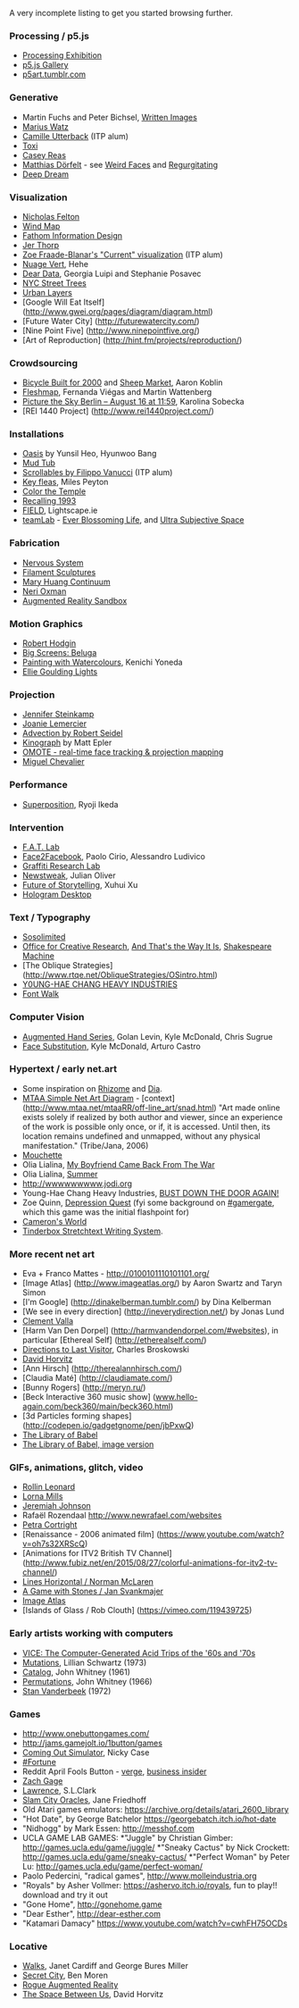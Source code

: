 A very incomplete listing to get you started browsing further.

### Processing / p5.js
* [Processing Exhibition](http://processing.org/exhibition/)
* [p5.js Gallery](http://p5js.org/gallery/)
* [p5art.tumblr.com](http://p5art.tumblr.com/)

### Generative
* Martin Fuchs and Peter Bichsel, [Written Images](http://writtenimages.net/)
* [Marius Watz](http://mariuswatz.com/category/works/)
* [Camille Utterback](http://camilleutterback.com/) (ITP alum)
* [Toxi](http://toxi.co.uk/)
* [Casey Reas](http://reas.com)
* [Matthias Dörfelt](http://www.mokafolio.de/) - see [Weird Faces](http://www.mokafolio.de/works/Weird-Faces) and [Regurgitating](http://www.mokafolio.de/works/Regurgitating)
* [Deep Dream](http://psychic-vr-lab.com/deepdream/)

### Visualization
* [Nicholas Felton](http://feltron.com/)
* [Wind Map](http://hint.fm/wind/)
* [Fathom Information Design](http://fathom.info/)
* [Jer Thorp](http://blog.blprnt.com/)
* [Zoe Fraade-Blanar's "Current" visualization](http://www.binaryspark.com/current/) (ITP alum)
* [Nuage Vert](http://hehe.org2.free.fr/?language=en), Hehe
* [Dear Data](http://www.dear-data.com/), Georgia Luipi and Stephanie Posavec
* [NYC Street Trees](http://jillhubley.com/project/nyctrees/)
* [Urban Layers](http://io.morphocode.com/urban-layers/)
* [Google Will Eat Itself] (http://www.gwei.org/pages/diagram/diagram.html)
* [Future Water City] (http://futurewatercity.com/)
* [Nine Point Five] (http://www.ninepointfive.org/)
* [Art of Reproduction] (http://hint.fm/projects/reproduction/)

### Crowdsourcing
* [Bicycle Built for 2000](http://www.bicyclebuiltfortwothousand.com/) and [Sheep Market](http://www.thesheepmarket.com/), Aaron Koblin
* [Fleshmap](http://www.fleshmap.com/), Fernanda Viégas and Martin Wattenberg
* [Picture the Sky Berlin – August 16 at 11:59](http://www.nephologies.com/PictureSky/), Karolina Sobecka
* [REI 1440 Project] (http://www.rei1440project.com/)

### Installations
* [Oasis](http://everyware.kr/portfolio/contents/09_oasis/) by Yunsil Heo, Hyunwoo Bang
* [Mud Tub](http://tomgerhardt.com/mudtub/)
* [Scrollables by Filippo Vanucci](http://www.filippovanucci.com/work/scrollables/) (ITP alum)
* [Key fleas](http://www.creativeapplications.net/processing/keyfleas-interactive-augmented-projection-by-miles-peyton/), Miles Peyton
* [Color the Temple](https://www.youtube.com/watch?v=coef0Mk_xCU&feature=youtu.be)
* [Recalling 1993](http://www.adweek.com/adfreak/droga5s-recalling-1993-project-turns-nyc-pay-phones-geo-located-time-capsules-148159)
* [FIELD](https://vimeo.com/76176152), Lightscape.ie
* [teamLab](http://www.team-lab.net/all) - [Ever Blossoming Life](http://www.team-lab.net/en/latest/exhibition/nagoyagallery2015.html), and [Ultra Subjective Space](http://ultrasubjectivespace.com/)

### Fabrication
 * [Nervous System](http://n-e-r-v-o-u-s.com/)
 * [Filament Sculptures](http://www.liaworks.com/theprojects/filament-sculptures/)
 * [Mary Huang Continuum](http://www.rhymeandreasoncreative.com/portfolio/index.php?project=continuum)
 * [Neri Oxman](http://www.creativeapplications.net/objects/wanderers-digitally-grown-3d-printed-wearables-that-could-embed-living-matter/)
 * [Augmented Reality Sandbox](http://idav.ucdavis.edu/~okreylos/ResDev/SARndbox/)

### Motion Graphics
* [Robert Hodgin](http://flight404.com/)
* [Big Screens: Beluga](https://vimeo.com/44995692)
* [Painting with Watercolours](http://www.creativeapplications.net/openframeworks/painting-with-watercolours-using-openframeworks-fbo-kenichi-yoneda-kynd/), Kenichi Yoneda
* [Ellie Goulding Lights](http://lights.helloenjoy.com/)

### Projection
* [Jennifer Steinkamp](http://jsteinkamp.com/)
* [Joanie Lemercier](http://joanielemercier.com/projects/)
* [Advection by Robert Seidel](https://vimeo.com/78254212)
* [Kinograph](http://mepler.com/Kinograph) by Matt Epler
* [OMOTE - real-time face tracking & projection mapping](https://vimeo.com/103425574)
* [Miguel Chevalier](http://www.fubiz.net/2014/11/13/interactive-carpets-in-italian-castle/) 

### Performance
* [Superposition](http://www.creativeapplications.net/events/superposition-5-84-quintillion-facets-of-the-digital-sublime/), Ryoji Ikeda

### Intervention
* [F.A.T. Lab](http://fffff.at/about/)
* [Face2Facebook](http://www.face-to-facebook.net/index.php), Paolo Cirio, Alessandro Ludivico
* [Graffiti Research Lab](http://www.graffitiresearchlab.com)
* [Newstweak](http://www.newstweak.org), Julian Oliver
* [Future of Storytelling](http://futureofstorytelling.org/), Xuhui Xu
* [Hologram Desktop](http://www.tomsguide.com/us/Microsoft-Holodesk-Hologram-3D-Interaction,news-12963.html)


### Text / Typography
* [Sosolimited](http://sosolimited.com/reconstitution/)
* [Office for Creative Research](http://o-c-r.org/), [And That's the Way It Is](https://vimeo.com/51650488), [Shakespeare Machine](https://vimeo.com/55963191)
* [The Oblique Strategies] (http://www.rtqe.net/ObliqueStrategies/OSintro.html)
* [Y0UNG-HAE CHANG HEAVY INDUSTRIES](http://www.yhchang.com/)
* [Font Walk](http://www.fontwalk.de/03/)

### Computer Vision
* [Augmented Hand Series](http://www.flong.com/projects/augmented-hand-series/), Golan Levin, Kyle McDonald, Chris Sugrue
* [Face Substitution](https://vimeo.com/29348533), Kyle McDonald, Arturo Castro

### Hypertext / early net.art
* Some inspiration on [Rhizome](http://rhizome.org/artbase/collections/2/) and [Dia](http://www.diaart.org/artist_web_projects). 
* [MTAA Simple Net Art Diagram](http://www.mteww.com/images/netartdiagram.gif) - [context] (http://www.mtaa.net/mtaaRR/off-line_art/snad.html) "Art made online exists solely if realized by both author and viewer, since an experience of the work is possible only once, or if, it is accessed. Until then, its location remains undefined and unmapped, without any physical manifestation." (Tribe/Jana, 2006)
* [Mouchette](http://www.mouchette.org/)
* Olia Lialina, [My Boyfriend Came Back From The War](http://www.teleportacia.org/war/)
* Olia Lialina, [Summer](http://jonaslund.biz/olia/summer/)
* http://wwwwwwwww.jodi.org
* Young-Hae Chang Heavy Industries, [BUST DOWN THE DOOR AGAIN!](http://yhchang.com/GATES_OF_HELL.html)
* Zoe Quinn, [Depression Quest](http://www.depressionquest.com) (fyi some background on [#gamergate](http://deadspin.com/the-future-of-the-culture-wars-is-here-and-its-gamerga-1646145844), which this game was the initial flashpoint for)
* [Cameron's World](http://www.cameronsworld.net/)
* [Tinderbox Stretchtext Writing System](http://www.natematias.com/stretchtext/).

### More recent net art
* Eva + Franco Mattes - http://0100101110101101.org/
* [Image Atlas] (http://www.imageatlas.org/) by Aaron Swartz and Taryn Simon
* [I'm Google] (http://dinakelberman.tumblr.com/) by Dina Kelberman
* [We see in every direction] (http://ineverydirection.net/) by Jonas Lund
* [Clement Valla](http://clementvalla.com/)
* [Harm Van Den Dorpel] (http://harmvandendorpel.com/#websites), in particular [Ethereal Self] (http://etherealself.com/)
* [Directions to Last Visitor](http://directionstolastvisitor.com/), Charles Broskowski 
* [David Horvitz](http://davidhorvitz.com/)
* [Ann Hirsch] (http://therealannhirsch.com/)
* [Claudia Maté] (http://claudiamate.com/)
* [Bunny Rogers] (http://meryn.ru/)
* [Beck Interactive 360 music show] (www.hello-again.com/beck360/main/beck360.html)
* [3d Particles forming shapes] (http://codepen.io/gadgetgnome/pen/jbPxwQ)
* [The Library of Babel](https://libraryofbabel.info/) 
* [The Library of Babel, image version](https://babelia.libraryofbabel.info/)

### GIFs, animations, glitch, video
* [Rollin Leonard](http://rollinleonard.com/)
* [Lorna Mills](http://www.digitalmediatree.com/sallymckay/LornaMillsImageDump/)
* [Jeremiah Johnson](http://www.datacorruption.org/)
* Rafaël Rozendaal http://www.newrafael.com/websites
* [Petra Cortright](http://www.petracortright.com/)
* [Renaissance - 2006 animated film] (https://www.youtube.com/watch?v=oh7s32XRScQ)
* [Animations for ITV2 British TV Channel] (http://www.fubiz.net/en/2015/08/27/colorful-animations-for-itv2-tv-channel/)
* [Lines Horizontal / Norman McLaren](https://www.youtube.com/watch?v=qJwfeG3Mntk)
* [A Game with Stones / Jan Svankmajer](https://vimeo.com/99961406)
* [Image Atlas](http://www.imageatlas.org/)
* [Islands of Glass / Rob Clouth] (https://vimeo.com/119439725)

### Early artists working with computers
* [VICE: The Computer-Generated Acid Trips of the '60s and '70s](http://motherboard.vice.com/blog/the-early-years-of-computer-generated-acid-trips)
* [Mutations](https://www.youtube.com/watch?v=nKGrz4AMbqk), Lillian Schwartz (1973)
* [Catalog](https://www.youtube.com/watch?v=TbV7loKp69s&feature=relmfu), John Whitney (1961)
* [Permutations](https://www.youtube.com/watch?v=BzB31mD4NmA), John Whitney (1966)
* [Stan Vanderbeek](https://www.youtube.com/watch?v=VTrKWJe6CS4) (1972)

### Games
* http://www.onebuttongames.com/
* http://jams.gamejolt.io/1button/games
* [Coming Out Simulator](http://ncase.me/cos/), Nicky Case
* [#Fortune](http://www.fortune.ly/presskit/index.html)
* Reddit April Fools Button - [verge](http://www.theverge.com/2015/6/9/8749897/reddit-april-fools-the-button-experiment-end), [business insider](http://www.businessinsider.com/reddit-april-fools-joke-the-button-2015-4)
* [Zach Gage](https://www.stfj.net/index2.php?year=2016&project=art/2016/Talk%20-%20The%2030%20Year%20Game)
* [Lawrence](http://twentycapitalletters.com/Lawrence), S.L.Clark
* [Slam City Oracles](http://slamcityoracles.com/), Jane Friedhoff
* Old Atari games emulators: https://archive.org/details/atari_2600_library
* "Hot Date", by George Batchelor https://georgebatch.itch.io/hot-date
* "Nidhogg" by Mark Essen: http://messhof.com
* UCLA GAME LAB GAMES:
*"Juggle" by Christian Gimber: http://games.ucla.edu/game/juggle/
*"Sneaky Cactus" by Nick Crockett: http://games.ucla.edu/game/sneaky-cactus/
*"Perfect Woman" by Peter Lu: http://games.ucla.edu/game/perfect-woman/
* Paolo Pedercini, "radical games", http://www.molleindustria.org
* "Royals" by Asher Vollmer: https://ashervo.itch.io/royals, fun to play!! download and try it out
* "Gone Home", http://gonehome.game
* "Dear Esther", http://dear-esther.com
* "Katamari Damacy" https://www.youtube.com/watch?v=cwhFH75OCDs

### Locative
* [Walks](http://www.cardiffmiller.com/artworks/walks/index.html), Janet Cardiff and George Bures Miller
* [Secret City](http://www.benmoren.com/projects/secret-city/), Ben Moren
* [Rogue Augmented Reality](http://www.sndrv.nl/moma/)
* [The Space Between Us](http://davidhorvitz.com/distance/), David Horvitz
